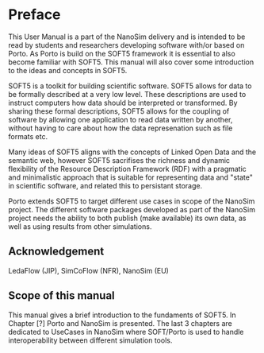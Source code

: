 # Preface

This User Manual is a part of the NanoSim delivery and is intended to
be read by students and researchers developing software with/or based
on Porto. As Porto is build on the SOFT5 framework it is essential to
also become familiar with SOFT5. This manual will also cover some
introduction to the ideas and concepts in SOFT5.

SOFT5 is a toolkit for building scientific software. SOFT5 allows for
data to be formally described at a very low level. These descriptions
are used to instruct computers how data should be interpreted or
transformed. By sharing these formal descriptions, SOFT5 allows for
the coupling of software by allowing one application to read data
written by another, without having to care about how the data
represenation such as file formats etc.

Many ideas of SOFT5 aligns with the concepts of Linked Open Data and
the semantic web, however SOFT5 sacrifises the richness and dynamic
flexibility of the Resource Description Framework (RDF) with a
pragmatic and minimalistic approach that is suitable for representing
data and "state" in scientific software, and related this to
persistant storage.

Porto extends SOFT5 to target different use cases in scope of the
NanoSim project. The different software packages developed as part of
the NanoSim project needs the ability to both publish (make available)
its own data, as well as using results from other
simulations.

## Acknowledgement

LedaFlow (JIP), SimCoFlow (NFR), NanoSim (EU)

## Scope of this manual

This manual gives a brief introduction to the fundaments of SOFT5. In
Chapter [?] Porto and NanoSim is presented. The last 3 chapters
are dedicated to UseCases in NanoSim where SOFT/Porto is used to handle
interoperability between different simulation tools.
